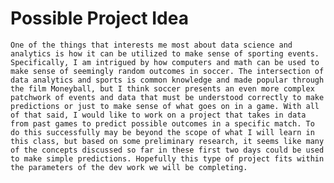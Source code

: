 # Possible Project Idea

    One of the things that interests me most about data science and analytics is how it can be utilized to make sense of sporting events. Specifically, I am intrigued by how computers and math can be used to make sense of seemingly random outcomes in soccer. The intersection of data analytics and sports is common knowledge and made popular through the film Moneyball, but I think soccer presents an even more complex patchwork of events and data that must be understood correctly to make predictions or just to make sense of what goes on in a game. With all of that said, I would like to work on a project that takes in data from past games to predict possible outcomes in a specific match. To do this successfully may be beyond the scope of what I will learn in this class, but based on some preliminary research, it seems like many of the concepts discussed so far in these first two days could be used to make simple predictions. Hopefully this type of project fits within the parameters of the dev work we will be completing.  